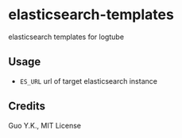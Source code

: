 # elasticsearch-templates

elasticsearch templates for logtube

## Usage

* `ES_URL` url of target elasticsearch instance

## Credits

Guo Y.K., MIT License

